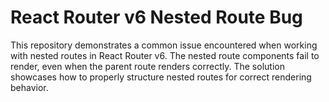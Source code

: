 # React Router v6 Nested Route Bug

This repository demonstrates a common issue encountered when working with nested routes in React Router v6. The nested route components fail to render, even when the parent route renders correctly.  The solution showcases how to properly structure nested routes for correct rendering behavior.